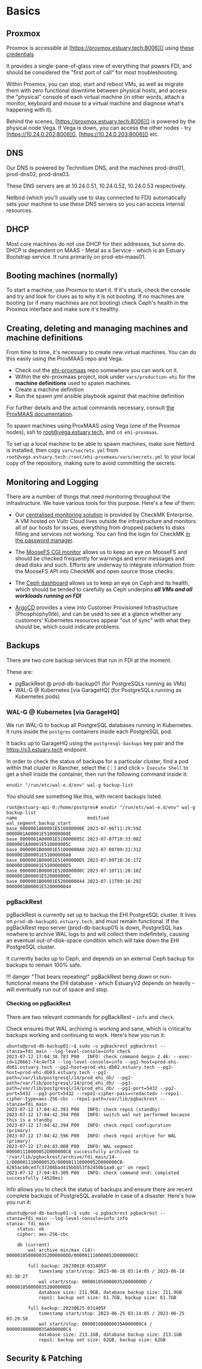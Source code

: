 # Basics

## Proxmox
Proxmox is accessible at [https://proxmox.estuary.tech:8006]() using [these credentials](https://start.1password.com/open/i?a=4XNRW7JPXZEI7C7CEIAF27VTSQ&h=my.1password.com&i=i2yft7dcslm5trfq2t7taognuy&v=ki4skn3vacuvcqz3bcw532weou)

It provides a single-pane-of-glass view of everything that powers FDI, and should be considered the "first port of call" for most troubleshooting.

Within Proxmox, you can stop, start and reboot VMs, as well as migrate them with zero functional downtime between physical hosts, and access the "physical" console of each virtual machine (in other words, attach a monitor, keyboard and mouse to a virtual machine and diagnose what's happening with it).

Behind the scenes, [https://proxmox.estuary.tech:8006]() is powered by the physical node Vega. If Vega is down, you can access the other nodes - try [https://10.24.0.202:8006](), [https://10.24.0.203:8006]() etc.

## DNS
Our DNS is powered by Technitium DNS, and the machines prod-dns01, prod-dns02, prod-dns03.

These DNS servers are at 10.24.0.51, 10.24.0.52, 10.24.0.53 respectively.

Netbird (which you'll usually use to stay connected to FDI) automatically sets your machine to use these DNS servers so you can access internal resources.

## DHCP
Most core machines do not use DHCP for their addresses, but some do. DHCP is dependent on MAAS - Metal as a Service - which is an Estuary Bootstrap service. It runs primarily on prod-ebi-maas01.

## Booting machines (normally)
To start a machine, use Proxmox to start it. If it's stuck, check the console and try and look for clues as to why it is not booting. If no machines are booting (or if many machines are not booting) check Ceph's health in the Proxmox interface and make sure it's healthy.

## Creating, deleting and managing machines and machine definitions
From time to time, it's necessary to create new virtual machines. You can do this easily using the ProxMAAS repo and Vega.

* Check out the [ehi-proxmaas](https://github.com/application-research/ehi-proxmaas) repo somewhere you can work on it.
* Within the ehi-proxmaas project, look under `vars/production-ehi` for the **machine definitions** used to spawn machines.
* Create a machine definition
* Run the spawn.yml ansible playbook against that machine definition

For further details and the actual commands necessary, consult [the ProxMAAS documentation](proxmaas.md). 

To spawn machines using ProxMAAS using Vega (one of the Proxmox nodes), ssh to root@vega.estuary.tech, and `cd ehi-proxmaas`. 

To set up a local machine to be able to spawn machines, make sure Netbird is installed, then copy `vars/secrets.yml` from `root@vega.estuary.tech:/root/ehi-proxmaas/vars/secrets.yml` to your local copy of the repository, making sure to avoid committing the secrets.

## Monitoring and Logging
There are a number of things that need monitoring throughout the infrastructure. We have various tools for this purpose. Here's a few of them:

* Our [centralised monitoring solution](https://monitoring.estuary.tech) is provided by CheckMK Enterprise. A VM hosted on Vultr Cloud lives outside the infrastructure and monitors all of our hosts for issues, everything from dropped packets to disks filling and services not working. You can find the login for CheckMK [in the password manager](https://start.1password.com/open/i?a=4XNRW7JPXZEI7C7CEIAF27VTSQ&h=my.1password.com&i=o4oxrarr4tttbsz5ql2a3wxnpq&v=ki4skn3vacuvcqz3bcw532weou).

* The [MooseFS CGI monitor](http://mfsmaster.estuary.tech:9425) allows us to keep an eye on MooseFS and should be checked frequently for warnings and error messages and dead disks and such. Efforts are underway to integrate information from the MooseFS API into CheckMK and open source those checks.

* The [Ceph dashboard](https://proxmox.estuary.tech:8006/#v1:0:=node%2Faltair:4:38::::::38) allows us to keep an eye on Ceph and its health, which should be tended to carefully as Ceph underpins ***all VMs and all workloads running on FDI***

* [ArgoCD](https://argocd.estuary.tech) provides a view into Customer Provisioned Infrastructure (Phosphophyllite), and can be used to see at a glance whether any customers' Kubernetes resources appear "out of sync" with what they should be, which could indicate problems.

## Backups
There are two core backup services that run in FDI at the moment.

These are:

* pgBackRest @ prod-db-backup01 (for PostgreSQLs running as VMs)
* WAL-G @ Kubernetes [via GarageHQ] (for PostgreSQLs running as Kubernetes pods)

### WAL-G @ Kubernetes [via GarageHQ]
We run WAL-G to backup all PostgreSQL databases running in Kubernetes. It runs inside the `postgres` containers inside each PostgreSQL pod.

It backs up to GarageHQ using the `postgresql-backups` key pair and the https://s3.estuary.tech endpoint.

In order to check the status of backups for a particular cluster, find a pod within that cluster in Rancher, select the (⋮) and click `> Execute Shell` to get a shell inside the container, then run the following command inside it:
```
envdir "/run/etc/wal-e.d/env" wal-g backup-list
```

You should see something like this, with recent backups listed.
```
root@estuary-api-0:/home/postgres# envdir "/run/etc/wal-e.d/env" wal-g backup-list
name                          modified             wal_segment_backup_start
base_0000001A00001E510000000E 2023-07-06T11:29:59Z 0000001A00001E510000000E
base_0000001A00001E510000005C 2023-07-07T10:33:08Z 0000001A00001E510000005C
base_0000001B00001E51000000A0 2023-07-08T09:31:31Z 0000001B00001E51000000A0
base_0000001B00001E51000000D5 2023-07-09T10:26:17Z 0000001B00001E51000000D5
base_0000001B00001E520000000C 2023-07-10T11:20:18Z 0000001B00001E520000000C
base_0000001B00001E5200000044 2023-07-11T09:16:29Z 0000001B00001E5200000044
```

### pgBackRest
pgBackRest is currently set up to backup the EHI PostgreSQL cluster. It lives on `prod-db-backup01.estuary.tech`, and must remain functional. If the pgBackRest repo server (prod-db-backup01) is down, PostgreSQL has nowhere to archive WAL logs to and will collect them indefinitely, causing an eventual out-of-disk-space condition which will take down the EHI PostgreSQL cluster.

It currently backs up to Ceph, and depends on an external Ceph backup for backups to remain 100% safe.

!!! danger "That bears repeating!"
    pgBackRest being down or non-functional means the EHI database - which EstuaryV2 depends on heavily - will eventually run out of space and stop.

#### Checking on pgBackRest
There are two relevant commands for pgBackRest - `info` and `check`.

Check ensures that WAL archiving is working and sane, which is critical to backups working and continuing to work. Here's how you run it:
```
ubuntu@prod-db-backup01:~$ sudo -u pgbackrest pgbackrest --stanza=fdi_main --log-level-console=info check
2023-07-12 17:04:38.783 P00   INFO: check command begin 2.46: --exec-id=128661-f4c4ef14 --log-level-console=info --pg1-host=prod-ehi-db01.estuary.tech --pg2-host=prod-ehi-db02.estuary.tech --pg3-host=prod-ehi-db03.estuary.tech --pg1-path=/var/lib/postgresql/14/prod_ehi_db/ --pg2-path=/var/lib/postgresql/14/prod_ehi_db/ --pg3-path=/var/lib/postgresql/14/prod_ehi_db/ --pg1-port=5432 --pg2-port=5432 --pg3-port=5432 --repo1-cipher-pass=<redacted> --repo1-cipher-type=aes-256-cbc --repo1-path=/var/lib/pgbackrest --stanza=fdi_main
2023-07-12 17:04:42.393 P00   INFO: check repo1 (standby)
2023-07-12 17:04:42.394 P00   INFO: switch wal not performed because this is a standby
2023-07-12 17:04:42.394 P00   INFO: check repo1 configuration (primary)
2023-07-12 17:04:42.596 P00   INFO: check repo1 archive for WAL (primary)
2023-07-12 17:04:43.008 P00   INFO: WAL segment 000001110000052D000000CB successfully archived to '/var/lib/pgbackrest/archive/fdi_main/14-1/000001110000052D/000001110000052D000000CB-4285acb0ced7c37208bad415bbb53f82450b1aa0.gz' on repo1
2023-07-12 17:04:43.309 P00   INFO: check command end: completed successfully (4528ms)
```

Info allows you to check the status of backups and ensure there are recent complete backups of PostgreSQL available in case of a disaster. Here's how you run it:
```
ubuntu@prod-db-backup01:~$ sudo -u pgbackrest pgbackrest --stanza=fdi_main --log-level-console=info info
stanza: fdi_main
    status: ok
    cipher: aes-256-cbc

    db (current)
        wal archive min/max (14): 0000010500000352000000DD/000001110000052D000000CC

        full backup: 20230618-031405F
            timestamp start/stop: 2023-06-18 03:14:05 / 2023-06-18 03:30:27
            wal start/stop: 0000010500000352000000DD / 0000010500000352000000DD
            database size: 211.9GB, database backup size: 211.9GB
            repo1: backup set size: 61.7GB, backup size: 61.7GB

        full backup: 20230625-031405F
            timestamp start/stop: 2023-06-25 03:14:05 / 2023-06-25 03:29:58
            wal start/stop: 000001080000035A000000C4 / 000001080000035A000000C4
            database size: 213.1GB, database backup size: 213.1GB
            repo1: backup set size: 62GB, backup size: 62GB
```

## Security & Patching
